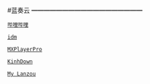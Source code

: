 #蓝奏云
━━━━━━━━━━━━━━━━━━

[`哔哩哔哩`](https://yoyodadada.lanzoui.com/b07pspyj)

[`idm`](https://yoyodadada.lanzoui.com/b07q5ehe)

[`MXPlayerPro`](https://yoyodadada.lanzoui.com/b07psqab)

[`KinhDown`](https://kinhdown.kinh.cc/)

[`My Lanzou`](http://holyge.lanzou.com/u/乐分享)
